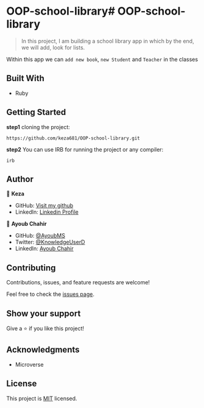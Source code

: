 # OOP-school-library# OOP-school-library
> In this project, I am building a school library app in which by the end, we will add, look for lists. 

Within this app we can 
`add new book`,
`new Student` and
`Teacher` in the classes

## Built With

- Ruby

## Getting Started

**step1** cloning the project:

```
https://github.com/keza681/OOP-school-library.git
```

**step2** You can use IRB for running the project or any compiler:

```
irb
```

## Author

👤 **Keza**

- GitHub:  [Visit my github](https://github.com/keza681)
- LinkedIn:  [Linkedin Profile](https://www.linkedin.com/in/linda-keza)

👤 **Ayoub Chahir**

- GitHub: [@AyoubMS](https://github.com/AyoubMs)
- Twitter: [@KnowledgeUserD](https://twitter.com/KnowledgeUserD)
- LinkedIn: [Ayoub Chahir](https://www.linkedin.com/in/ayoub-chahir/)

## Contributing

Contributions, issues, and feature requests are welcome!

Feel free to check the [issues page](../../issues/).

## Show your support

Give a ⭐️ if you like this project!

## Acknowledgments

- Microverse

## License

This project is [MIT](./MIT.md) licensed.